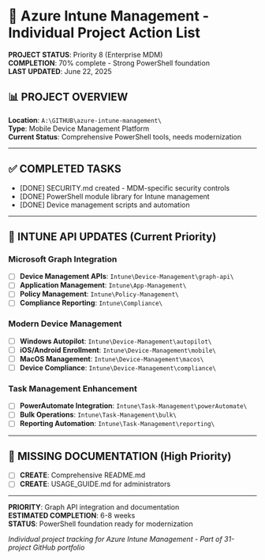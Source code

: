 # 📱 Azure Intune Management - Individual Project Action List

**PROJECT STATUS**: Priority 8 (Enterprise MDM)  
**COMPLETION**: 70% complete - Strong PowerShell foundation  
**LAST UPDATED**: June 22, 2025  

## 📊 PROJECT OVERVIEW

**Location**: `A:\GITHUB\azure-intune-management\`  
**Type**: Mobile Device Management Platform  
**Current Status**: Comprehensive PowerShell tools, needs modernization  

---

## ✅ COMPLETED TASKS
- [DONE] SECURITY.md created - MDM-specific security controls
- [DONE] PowerShell module library for Intune management
- [DONE] Device management scripts and automation

---

## 🔧 INTUNE API UPDATES (Current Priority)

### Microsoft Graph Integration
- [ ] **Device Management APIs**: `Intune\Device-Management\graph-api\`
- [ ] **Application Management**: `Intune\App-Management\`
- [ ] **Policy Management**: `Intune\Policy-Management\`
- [ ] **Compliance Reporting**: `Intune\Compliance\`

### Modern Device Management
- [ ] **Windows Autopilot**: `Intune\Device-Management\autopilot\`
- [ ] **iOS/Android Enrollment**: `Intune\Device-Management\mobile\`
- [ ] **MacOS Management**: `Intune\Device-Management\macos\`
- [ ] **Device Compliance**: `Intune\Device-Management\compliance\`

### Task Management Enhancement
- [ ] **PowerAutomate Integration**: `Intune\Task-Management\powerAutomate\`
- [ ] **Bulk Operations**: `Intune\Task-Management\bulk\`
- [ ] **Reporting Automation**: `Intune\Task-Management\reporting\`

---

## 📄 MISSING DOCUMENTATION (High Priority)
- [ ] **CREATE**: Comprehensive README.md
- [ ] **CREATE**: USAGE_GUIDE.md for administrators

---

**PRIORITY**: Graph API integration and documentation  
**ESTIMATED COMPLETION**: 6-8 weeks  
**STATUS**: PowerShell foundation ready for modernization  

*Individual project tracking for Azure Intune Management - Part of 31-project GitHub portfolio*